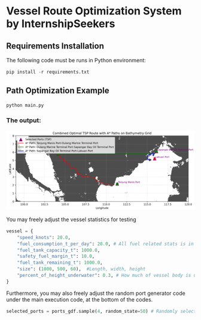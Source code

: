 # Vessel Route Optimization System by InternshipSeekers

## Requirements Installation

The following code must be runs in Python environment:

```python
pip install -r requirements.txt
```

## Path Optimization Example

```python
python main.py
```

### The output:
![alt text](image.png)

You may freely adjust the vessel statistics for testing

```python
vessel = {
    "speed_knots": 20.0,
    "fuel_consumption_t_per_day": 20.0, # All fuel related stats is in Tons unit
    "fuel_tank_capacity_t": 1000.0,
    "safety_fuel_margin_t": 10.0,
    "fuel_tank_remaining_t": 1000.0, 
    "size": (1000, 500, 60),  #Length, width, height
    "percent_of_height_underwater": 0.3, # How much of vessel body is under the sea surface
}
```

Furthermore, you may also freely adjust the random port generator code under the main execution code, at the bottom of the codes.

```python
selected_ports = ports_gdf.sample(4, random_state=50) # Randomly select 4 ports
```
